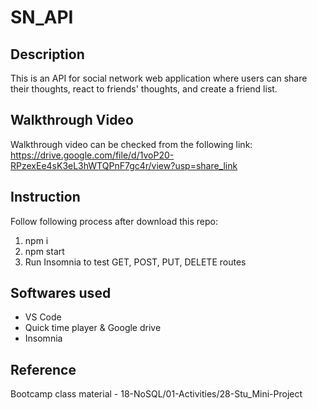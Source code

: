 # SN_API
## Description
This is an API for social network web application where users can share their thoughts, react to friends' thoughts, and create a friend list. 

## Walkthrough Video
Walkthrough video can be checked from the following link:
https://drive.google.com/file/d/1voP20-RPzexEe4sK3eL3hWTQPnF7gc4r/view?usp=share_link

## Instruction
Follow following process after download this repo:
1. npm i
2. npm start
3. Run Insomnia to test GET, POST, PUT, DELETE routes

## Softwares used
* VS Code
* Quick time player & Google drive
* Insomnia

## Reference
Bootcamp class material - 18-NoSQL/01-Activities/28-Stu_Mini-Project

